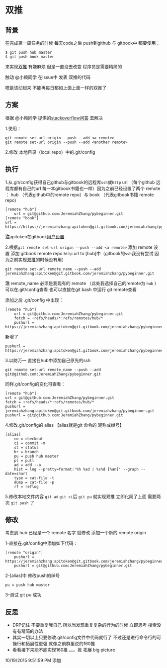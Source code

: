 # 双推

## 背景 ##

在完成第一周任务的时候 每天code之后 push到github 与 gitbook中 都要使用：

	$ git push hub master 
	$ git push book master

来实现[双推](https://jeremiahzhang.gitbooks.io/pybeginner/content/toolssupport/gitbook.html) 有嫌麻烦 但是一直没去改变 程序员是需要精简的

触动 @小赖同学 在Issue中 发表 双推的代码 

嗯是该动起来 不能再每日都如上面上面一样的双推了

## 方案

根据 @小赖同学 提供的[stackoverflow问答](http://stackoverflow.com/questions/849308/pull-push-from-multiple-remote-locations) 去解决

1.使用：

	git remote set-url origin --push --add <a remote>
	git remote set-url origin --push --add <another remote>

2.修改 本地目录（local repo）中的.git/config

## 执行

1.从.git/config获得自己github与gitbook的远程库`ssh`或`http` url （每个github 远程库都有自己的url 每一本gitbook书籍也一样）因为之前已经设置了两个 remote ： hub （代表github中的remote repo）与 book （代表gitbook书籍 remote repo)

	[remote "hub"]
		url = git@github.com:JeremiahZhang/pybeginner.git
	[remote "book"]
	url = https://https://jeremiahzhang:apitoken@git.gitbook.com/jeremiahzhang/pybeginner.git

**注**apitoken在gitbook[用户设置](https://www.gitbook.com/@jeremiahzhang/settings)

2.根据`git remote set-url origin --push --add <a remote>` 添加 remote 设置 添加 gitbook remote repo `http` url to [hub]中（gitbook的`ssh`我没有尝试 因为之前实现[双推](https://jeremiahzhang.gitbooks.io/pybeginner/content/toolssupport/gitbook.html)的时候没有用）

	git remote set-url remote_name --push --add jeremiahzhang:apitoken@git.gitbook.com/jeremiahzhang/pybeginner.git

**注** remote_name 必须是我现有的 remote （此处我选择自己的remote为 `hub` ）可以在.git/config查看 也可以直接在git bash 中运行 git remote查看

添加之后 .git/config 中出现：

	[remote "hub"]
		url = git@github.com:JeremiahZhang/pybeginner.git
		fetch = +refs/heads/*:refs/remotes/hub/*
		pushurl = https://jeremiahzhang:apitoken@git.gitbook.com/jeremiahzhang/pybeginner.git
		
新增了 

	pushurl = https://jeremiahzhang:apitoken@git.gitbook.com/jeremiahzhang/pybeginner.git

3.以防万一 直接在hub中添加自己原先的ssh

	git remote set-url remote_name --push --add git@github.com:JeremiahZhang/pybeginner.git

同样.git/config的变化可查看：

	[remote "hub"]
	url = git@github.com:JeremiahZhang/pybeginner.git
	fetch = +refs/heads/*:refs/remotes/hub/*
	pushurl = jeremiahzhang:apitoken@git.gitbook.com/jeremiahzhang/pybeginner.git
	pushurl = git@github.com:JeremiahZhang/pybeginner.git

4.修改.git/config的 alias 【alias就是git 命令的 昵称或绰号】

	[alias]
		co = checkout
		ci = commit -m
		st = status
		br = branch
		pu = push hub master
		pl = pull
		ad = add --a
		hist = log --pretty=format:'%h %ad | %s%d [%an]' --graph --date=short
		type = cat-file -t
		dump = cat-file -p
		rf = reflog
5.修改本地文件内容 `git ad` `git ci`后 `git pu` 就实现双推 立即化简了上面 需要两次 `git push` 了

## 修改 ##

考虑到 hub 已经是一个 remote 名字 就修改 添加一个新的 remote origin

1-直接在.git/config中添加如下代码：

	[remote "origin"]
		pushurl = https://jeremiahzhang:apitoken@git.gitbook.com/jeremiahzhang/pybeginner.git
		pushurl = git@github.com:JeremiahZhang/pybeginner.git

2-[alias]中 修改push的绰号

	pu = push hub master

3-测试 git pu 成功

## 反思 ##

- DRP记住 不要重复我自己 所以当发现重复复杂的行为的时候 立即思考 搜索没有有精简的办法
- 其实一切以上只要修改.git/config文件中代码就行了 不过还是进行命令行的可操行和拓展性更强 就像之前群里说的160推
- 看看接下来能不能实现160推 。。。推 拓展 big picture

10/19/2015 9:51:59 PM 添加


	
	

